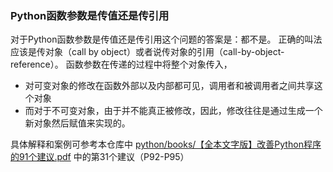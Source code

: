 ### Python函数参数是传值还是传引用

对于Python函数参数是传值还是传引用这个问题的答案是：都不是。
正确的叫法应该是传对象（call by object）或者说传对象的引用（call-by-object-reference）。
函数参数在传递的过程中将整个对象传入，
- 对可变对象的修改在函数外部以及内部都可见，调用者和被调用者之间共享这个对象
- 而对于不可变对象，由于并不能真正被修改，因此，修改往往是通过生成一个新对象然后赋值来实现的。


具体解释和案例可参考本仓库中 [python/books/【全本文字版】改善Python程序的91个建议.pdf](https://github.com/zhenghaizhang/python/blob/master/books/%E3%80%90%E5%85%A8%E6%9C%AC%E6%96%87%E5%AD%97%E7%89%88%E3%80%91%E6%94%B9%E5%96%84Python%E7%A8%8B%E5%BA%8F%E7%9A%8491%E4%B8%AA%E5%BB%BA%E8%AE%AE.pdf) 中的第31个建议（P92-P95）
